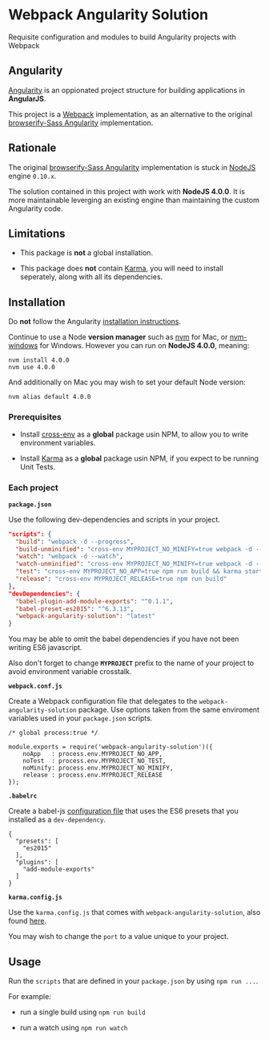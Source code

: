 # Webpack Angularity Solution

Requisite configuration and modules to build Angularity projects with Webpack

## Angularity

[Angularity](http://angularity.github.io/) is an oppionated project structure for building applications in **AngularJS**.

This project is a [Webpack](https://webpack.github.io/) implementation, as an alternative to the original [browserify-Sass Angularity](https://github.com/angularity/node-angularity/) implementation.

## Rationale

The original [browserify-Sass Angularity](https://github.com/angularity/node-angularity/) implementation is stuck in [NodeJS](https://nodejs.org) engine `0.10.x`.

The solution contained in this project with work with **NodeJS 4.0.0**. It is more maintainable leverging an existing engine than maintaining the custom Angularity code.

## Limitations

* This package is **not** a global installation.

* This package does **not** contain [Karma](http://karma-runner.github.io/), you will need to install seperately, along with all its dependencies.

## Installation

Do **not** follow the Angularity [installation instructions](http://angularity.github.io/start/installation/).

Continue to use a Node **version manager** such as [nvm](https://github.com/creationix/nvm) for Mac, or [nvm-windows](https://github.com/coreybutler/nvm-windows) for Windows. However you can run on **NodeJS 4.0.0**, meaning:

```
nvm install 4.0.0
nvm use 4.0.0
```

And additionally on Mac you may wish to set your default Node version:

```
nvm alias default 4.0.0
```

### Prerequisites

* Install [cross-env](https://www.npmjs.com/package/cross-env) as a **global** package usin NPM, to allow you to write environment variables.

* Install [Karma](https://www.npmjs.com/package/karma) as a **global** package usin NPM, if you expect to be running Unit Tests.

### Each project

**`package.json`**

Use the following dev-dependencies and scripts in your project.

```json
"scripts": {
  "build": "webpack -d --progress",
  "build-unminified": "cross-env MYPROJECT_NO_MINIFY=true webpack -d --progress",
  "watch": "webpack -d --watch",
  "watch-unminified": "cross-env MYPROJECT_NO_MINIFY=true webpack -d --watch",
  "test": "cross-env MYPROJECT_NO_APP=true npm run build && karma start",
  "release": "cross-env MYPROJECT_RELEASE=true npm run build"
},
"devDependencies": {
  "babel-plugin-add-module-exports": "^0.1.1",
  "babel-preset-es2015": "^6.3.13",
  "webpack-angularity-solution": "latest"
}
```

You may be able to omit the babel dependencies if you have not been writing ES6 javascript.

Also don't forget to change **`MYPROJECT`** prefix to the name of your project to avoid environment variable crosstalk.

**`webpack.conf.js`**

Create a Webpack configuration file that delegates to the `webpack-angularity-solution` package. Use options taken from the same enviroment variables used in your `package.json` scripts.

```javascipt
/* global process:true */

module.exports = require('webpack-angularity-solution')({
    noApp   : process.env.MYPROJECT_NO_APP,
    noTest  : process.env.MYPROJECT_NO_TEST,
    noMinify: process.env.MYPROJECT_NO_MINIFY,
    release : process.env.MYPROJECT_RELEASE
});
```

**`.babelrc`**

Create a babel-js [configuration file](https://babeljs.io/docs/usage/babelrc/) that uses the ES6 presets that you installed as a `dev-dependency`.

```
{
  "presets": [
    "es2015"
  ],
  "plugins": [
    "add-module-exports"
  ]
}
```

**`karma.config.js`**

Use the `karma.config.js` that comes with `webpack-angularity-solution`, also found [here](https://github.com/angularity/webpack-angularity-solution/blob/master/karma.conf.js).

You may wish to change the `port` to a value unique to your project.

## Usage

Run the `scripts` that are defined in your `package.json` by using `npm run ...`.

For example:

* run a single build using `npm run build`

* run a watch using `npm run watch`
